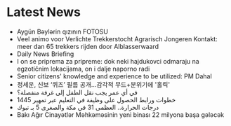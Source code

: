 # Latest News
-  Aygün Bəylərin qızının FOTOSU
-  Veel animo voor Verlichte Trekkerstocht Agrarisch Jongeren Kontakt: meer dan 65 trekkers rijden door Alblasserwaard
-  Daily News Briefing
-  I on se priprema za pripreme: dok neki hajdukovci odmaraju na egzotičnim lokacijama, on i dalje naporno radi
-  Senior citizens&#039; knowledge and experience to be utilized: PM Dahal
-  정세운, 신보 ‘퀴즈’ 필름 공개…감각적 무드+분위기에 '홀릭'
-  في أي عمر يجب نقل الطفل إلى غرفة منفصلة؟
-  خطوات ورابط الحصول على وظيفة في التعليم عبر تمهير 1445
-  درجات الحرارة.. العظمى 31 في مكة والصغرى 5 بـ تبوك
-  Bakı Ağır Cinayətlər Məhkəməsinin yeni binası 22 milyona başa gələcək
